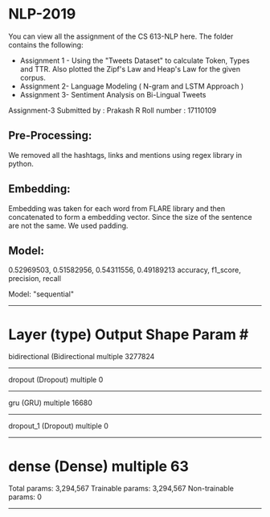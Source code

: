 # NLP-2019
You can view all the assignment of the CS 613-NLP here.
The folder contains the following:
* Assignment 1 - Using the "Tweets Dataset" to calculate Token, Types and TTR. Also plotted the Zipf's Law and Heap's Law for the given corpus.
* Assignment 2- Language Modeling ( N-gram and LSTM Approach )
* Assignment 3- Sentiment Analysis on Bi-Lingual Tweets

Assignment-3 
Submitted by : Prakash R
Roll number : 17110109 

## Pre-Processing:
We removed all the hashtags, links and mentions using regex library in python.
## Embedding:
Embedding was taken for each word from FLARE library and then concatenated to form a embedding vector. Since the size of the sentence are not the same. We used padding.
## Model:
0.52969503, 0.51582956, 0.54311556, 0.49189213
accuracy, f1_score, precision, recall

Model: "sequential"
_________________________________________________________________
Layer (type)                 Output Shape              Param #   
=================================================================
bidirectional (Bidirectional multiple                  3277824   
_________________________________________________________________
dropout (Dropout)            multiple                  0         
_________________________________________________________________
gru (GRU)                    multiple                  16680     
_________________________________________________________________
dropout_1 (Dropout)          multiple                  0         
_________________________________________________________________
dense (Dense)                multiple                  63        
=================================================================
Total params: 3,294,567
Trainable params: 3,294,567
Non-trainable params: 0
________________________________________
